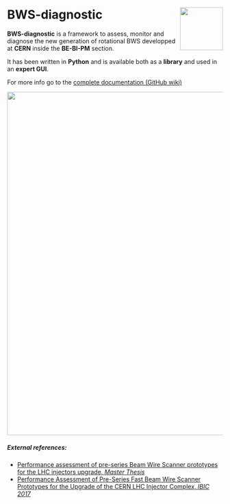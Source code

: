 # BWS-diagnostic<img src="images/cern_logo_2.jpg" width="100" align=right>

**BWS-diagnostic** is a framework to assess, monitor and diagnose the new generation of rotational BWS developped at **CERN** inside the **BE-BI-PM** section.

It has been written in **Python** and is available both as a **library** and used in an **expert GUI**.

For more info go to the [complete documentation (GitHub wiki)](https://github.com/LionelGarcia/BWS-diagnostic/wiki)



<img src="images/BWS_application_illustration.jpg" width="800" align=center>

##### External references:
- [Performance assessment of pre-series Beam Wire Scanner prototypes for the LHC injectors upgrade, *Master Thesis*](https://cds.cern.ch/record/2305977/files/CERN-THESIS-2017-320.pdf)
- [Performance Assessment of Pre-Series Fast Beam Wire Scanner Prototypes for the Upgrade of the CERN LHC Injector Complex, *IBIC 2017*](http://accelconf.web.cern.ch/AccelConf/ibic2017/papers/wepcc03.pdf)









